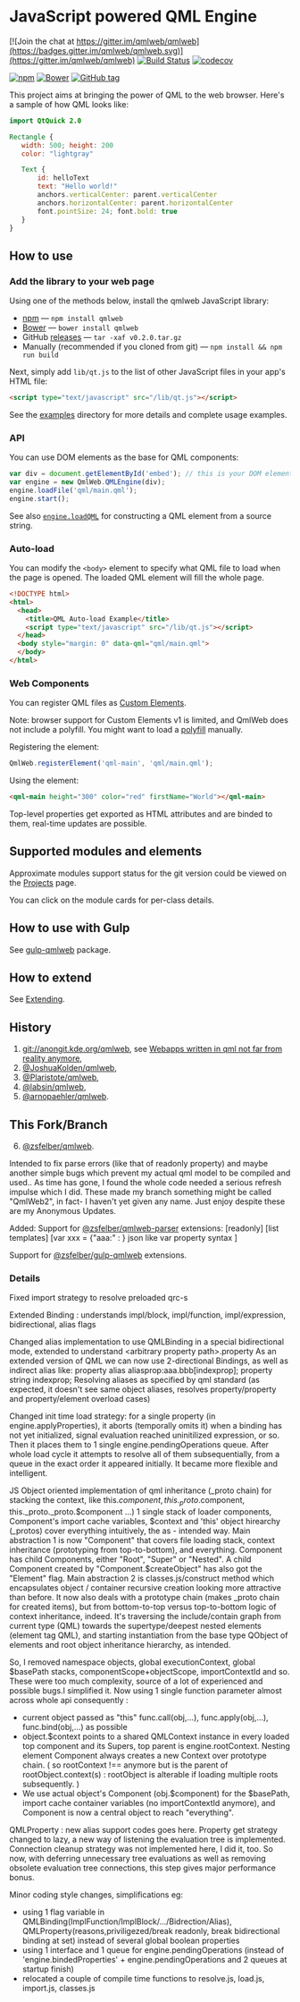 # JavaScript powered QML Engine

[![Join the chat at https://gitter.im/qmlweb/qmlweb](https://badges.gitter.im/qmlweb/qmlweb.svg)](https://gitter.im/qmlweb/qmlweb)
[![Build Status](https://travis-ci.org/qmlweb/qmlweb.svg?branch=master)](https://travis-ci.org/qmlweb/qmlweb)
[![codecov](https://codecov.io/gh/qmlweb/qmlweb/branch/master/graph/badge.svg)](https://codecov.io/gh/qmlweb/qmlweb)

[![npm](https://img.shields.io/npm/v/qmlweb.svg)](https://www.npmjs.com/package/qmlweb)
[![Bower](https://img.shields.io/bower/v/qmlweb.svg)](http://bower.io/search/?q=qmlweb)
[![GitHub tag](https://img.shields.io/github/tag/qmlweb/qmlweb.svg)](https://github.com/qmlweb/qmlweb/releases)

This project aims at bringing the power of QML to the web browser.
Here's a sample of how QML looks like:

```QML
import QtQuick 2.0

Rectangle {
   width: 500; height: 200
   color: "lightgray"

   Text {
       id: helloText
       text: "Hello world!"
       anchors.verticalCenter: parent.verticalCenter
       anchors.horizontalCenter: parent.horizontalCenter
       font.pointSize: 24; font.bold: true
   }
}
```

## How to use

### Add the library to your web page

Using one of the methods below, install the qmlweb JavaScript library:

* [npm](https://www.npmjs.com/package/qmlweb) — `npm install qmlweb`
* [Bower](http://bower.io/search/?q=qmlweb) — `bower install qmlweb`
* GitHub [releases](https://github.com/qmlweb/qmlweb/releases) —
  `tar -xaf v0.2.0.tar.gz`
* Manually (recommended if you cloned from git) — `npm install && npm run build`

Next, simply add `lib/qt.js` to the list of other JavaScript files in your app's
HTML file:

```HTML
<script type="text/javascript" src="/lib/qt.js"></script>
```

See the [examples](examples) directory for more details and complete usage
examples.

### API

You can use DOM elements as the base for QML components:

```js
var div = document.getElementById('embed'); // this is your DOM element
var engine = new QmlWeb.QMLEngine(div);
engine.loadFile('qml/main.qml');
engine.start();
```

See also
[`engine.loadQML`](docs/QMLEngine.md#engineloadqmlsrc-parentcomponent--file-)
for constructing a QML element from a source string.

### Auto-load

You can modify the `<body>` element to specify what QML file to load when
the page is opened. The loaded QML element will fill the whole page.

```HTML
<!DOCTYPE html>
<html>
  <head>
    <title>QML Auto-load Example</title>
    <script type="text/javascript" src="/lib/qt.js"></script>
  </head>
  <body style="margin: 0" data-qml="qml/main.qml">
  </body>
</html>
```

### Web Components

You can register QML files as
[Custom Elements](https://www.w3.org/TR/custom-elements/).

Note: browser support for Custom Elements v1 is limited, and QmlWeb does not
include a polyfill. You might want to load a
[polyfill](https://github.com/webcomponents/custom-elements) manually.

Registering the element:

```js
QmlWeb.registerElement('qml-main', 'qml/main.qml');
```

Using the element:

```html
<qml-main height="300" color="red" firstName="World"></qml-main>
```

Top-level properties get exported as HTML attributes and are binded to them,
real-time updates are possible.

## Supported modules and elements

Approximate modules support status for the git version could be viewed on the
[Projects](https://github.com/qmlweb/qmlweb/projects/1) page.

You can click on the module cards for per-class details.

## How to use with Gulp

See [gulp-qmlweb](https://github.com/qmlweb/gulp-qmlweb) package.

## How to extend

See [Extending](docs/Extending.md).

## History

1. [git://anongit.kde.org/qmlweb](https://quickgit.kde.org/?p=qmlweb.git), see [Webapps written in qml not far from reality anymore](http://akreuzkamp.de/2013/07/10/webapps-written-in-qml-not-far-from-reality-anymore),
2. [@JoshuaKolden/qmlweb](https://github.com/JoshuaKolden/qmlweb),
3. [@Plaristote/qmlweb](https://github.com/Plaristote/qmlweb),
4. [@labsin/qmlweb](https://github.com/labsin/qmlweb),
5. [@arnopaehler/qmlweb](https://github.com/arnopaehler/qmlweb).



## This Fork/Branch

6. [@zsfelber/qmlweb](https://github.com/zsfelber/qmlweb).

Intended to fix parse errors (like that of readonly property) and maybe another simple bugs which prevent my actual qml model to be compiled and used..
As time has gone, I found the whole code needed a  serious refresh impulse which I did. These made my branch something might be called "QmlWeb2", in fact-
I haven't yet given any name. Just enjoy despite these are my Anonymous Updates.

Added:
Support for [@zsfelber/qmlweb-parser](https://github.com/zsfelber/qmlweb-parser) extensions:
[readonly]  [list<xxx> templates]   [var xxx = {"aaa:" : <expression>}  json like var property syntax ]

Support for [@zsfelber/gulp-qmlweb](https://github.com/zsfelber/gulp-qmlweb) extensions.

### Details

Fixed import strategy to resolve preloaded qrc-s

Extended Binding : understands impl/block, impl/function, impl/expression, bidirectional, alias flags

Changed alias implementation to use QMLBinding in a special bidirectional mode, extended to understand &lt;arbitrary property path>.property
As an extended version of QML we can now use 2-directional Bindings, as well as indirect alias like:
property alias aliasprop:aaa.bbb[indexprop];
property string indexprop;
Resolving aliases as specified by qml standard (as expected, it doesn't see same object aliases, resolves property/property and property/element overload cases)

Changed init time load strategy: for a single property (in engine.applyProperties), it aborts (temporally omits it) when a binding has not yet initialized,
signal evaluation reached uninitilized expression, or so. Then it places them to 1 single engine.pendingOperations queue.
After whole load cycle it attempts to resolve all of them subsequentially, from a queue in the exact order it appeared initially.
It became more flexible and intelligent.

JS Object oriented implementation of qml inheritance (_proto chain) for stacking the context, like this.$component, this._proto.$component, this._proto._proto.$component ...)
1 single stack of loader components, Component's import cache variables, $context and 'this' object hirearchy (_protos) cover everything intuitively, the as - intended way.
Main abstraction 1 is now "Component" that covers file loading stack, context inheritance (prototyping from top-to-bottom), and everything. Component
has child Components, either "Root", "Super" or "Nested". A child Component created by "Component.$createObject" has also got the "Element" flag.
Main abstraction 2 is classes.js/construct method which encapsulates object / container recursive creation looking more attractive than before.
It now also deals with a prototype chain (makes _proto chain for created items), but from bottom-to-top versus top-to-bottom logic of context
inheritance, indeed. It's traversing the include/contain graph from current type (QML) towards the supertype/deepest nested elements (element tag QML),
and starting instantiation from the base type QObject of elements and root object inheritance hierarchy, as intended.


So, I removed namespace objects, global executionContext, global $basePath stacks, componentScope+objectScope, importContextId and so.
These were too much complexity, source of a lot of experienced and possible bugs.I simplified it.
Now using 1 single function parameter almost across whole api consequently :
- current object passed as "this" func.call(obj,...), func.apply(obj,...), func.bind(obj,...) as possible
- object.$context points to a shared QMLContext instance in every loaded top component and its Supers, top parent is engine.rootContext.
Nesting element Component always creates a new Context over prototype chain.
( so rootContext !== anymore but is the parent of rootObject.context(s) : rootObject is alterable if loading multiple roots subsequently. )
- We use actual object's Component (obj.$component) for the $basePath, import cache container variables (no importContextId anymore), and Component
is now a central object to reach "everything".

QMLProperty : new alias support codes goes here. Property get strategy changed to lazy, a new way of listening the evaluation tree is implemented.
Connection cleanup strategy was not implemented here, I did it, too. So now, with deferring unnecessary tree evaluations as well as removing obsolete
evaluation tree connections, this step gives major performance bonus.

Minor coding style changes, simplifications eg:
- using 1 flag variable in QMLBinding(ImplFunction/ImplBlock/.../Bidrection/Alias), QMLProperty(reasons,priviligezed/break readonly, break bidirectional binding at set)
instead of several global boolean properties
- using 1 interface and 1 queue for engine.pendingOperations (instead of 'engine.bindedProperties' + engine.pendingOperations and 2 queues at startup finish)
- relocated a couple of compile time functions to resolve.js, load.js, import.js, classes.js

